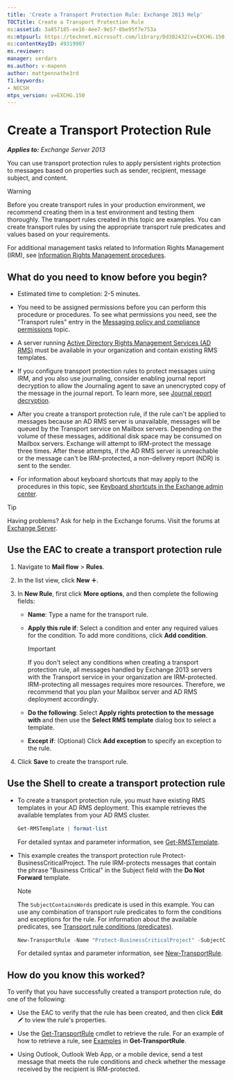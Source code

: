 ```yaml
---
title: 'Create a Transport Protection Rule: Exchange 2013 Help'
TOCTitle: Create a Transport Protection Rule
ms:assetid: 3a857185-ee16-4ee7-9e57-8be95f7e753a
ms:mtpsurl: https://technet.microsoft.com/library/Dd302432(v=EXCHG.150)
ms:contentKeyID: 49319907
ms.reviewer: 
manager: serdars
ms.author: v-mapenn
author: mattpennathe3rd
f1.keywords:
- NOCSH
mtps_version: v=EXCHG.150
---
```


# Create a Transport Protection Rule

_**Applies to:** Exchange Server 2013_

You can use transport protection rules to apply persistent rights protection to messages based on properties such as sender, recipient, message subject, and content.

> [!WARNING]
> Before you create transport rules in your production environment, we recommend creating them in a test environment and testing them thoroughly. The transport rules created in this topic are examples. You can create transport rules by using the appropriate transport rule predicates and values based on your requirements.

For additional management tasks related to Information Rights Management (IRM), see [Information Rights Management procedures](information-rights-management-procedures-exchange-2013-help.md).

## What do you need to know before you begin?

- Estimated time to completion: 2-5 minutes.

- You need to be assigned permissions before you can perform this procedure or procedures. To see what permissions you need, see the "Transport rules" entry in the [Messaging policy and compliance permissions](messaging-policy-and-compliance-permissions-exchange-2013-help.md) topic.

- A server running [Active Directory Rights Management Services (AD RMS)](https://technet.microsoft.com/library/hh831364.aspx) must be available in your organization and contain existing RMS templates.

- If you configure transport protection rules to protect messages using IRM, and you also use journaling, consider enabling journal report decryption to allow the Journaling agent to save an unencrypted copy of the message in the journal report. To learn more, see [Journal report decryption](journal-report-decryption-exchange-2013-help.md).

- After you create a transport protection rule, if the rule can't be applied to messages because an AD RMS server is unavailable, messages will be queued by the Transport service on Mailbox servers. Depending on the volume of these messages, additional disk space may be consumed on Mailbox servers. Exchange will attempt to IRM-protect the message three times. After these attempts, if the AD RMS server is unreachable or the message can't be IRM-protected, a non-delivery report (NDR) is sent to the sender.

- For information about keyboard shortcuts that may apply to the procedures in this topic, see [Keyboard shortcuts in the Exchange admin center](keyboard-shortcuts-in-the-exchange-admin-center-2013-help.md).

> [!TIP]
> Having problems? Ask for help in the Exchange forums. Visit the forums at [Exchange Server](https://go.microsoft.com/fwlink/p/?linkid=60612).

## Use the EAC to create a transport protection rule

1. Navigate to **Mail flow** \> **Rules**.

2. In the list view, click **New** ![Add Icon](images/JJ218640.c1e75329-d6d7-4073-a27d-498590bbb558(EXCHG.150).gif "Add Icon").

3. In **New Rule**, first click **More options**, and then complete the following fields:

   - **Name**: Type a name for the transport rule.

   - **Apply this rule if**: Select a condition and enter any required values for the condition. To add more conditions, click **Add condition**.

     > [!IMPORTANT]
     > If you don't select any conditions when creating a transport protection rule, all messages handled by Exchange 2013 servers with the Transport service in your organization are IRM-protected. IRM-protecting all messages requires more resources. Therefore, we recommend that you plan your Mailbox server and AD&nbsp;RMS deployment accordingly.

   - **Do the following**: Select **Apply rights protection to the message with** and then use the **Select RMS template** dialog box to select a template.

   - **Except if**: (Optional) Click **Add exception** to specify an exception to the rule.

4. Click **Save** to create the transport rule.

## Use the Shell to create a transport protection rule

- To create a transport protection rule, you must have existing RMS templates in your AD RMS deployment. This example retrieves the available templates from your AD RMS cluster.

    ```powershell
    Get-RMSTemplate | format-list
    ```

  For detailed syntax and parameter information, see [Get-RMSTemplate](https://docs.microsoft.com/powershell/module/exchange/encryption-and-certificates/Get-RMSTemplate).

- This example creates the transport protection rule Protect-BusinessCriticalProject. The rule IRM-protects messages that contain the phrase "Business Critical" in the Subject field with the **Do Not Forward** template.

    > [!NOTE]
    > The <CODE>SubjectContainsWords</CODE> predicate is used in this example. You can use any combination of transport rule predicates to form the conditions and exceptions for the rule. For information about the available predicates, see <A href="mail-flow-rule-conditions-and-exceptions-predicates-in-exchange-2013-exchange-2013-help.md">Transport rule conditions (predicates)</A>.

    ```powershell
    New-TransportRule -Name "Protect-BusinessCriticalProject" -SubjectContainsWords "Business Critical" -ApplyRightsProtectionTemplate "Do Not Forward"
    ```

  For detailed syntax and parameter information, see [New-TransportRule](https://docs.microsoft.com/powershell/module/exchange/policy-and-compliance/New-TransportRule).

## How do you know this worked?

To verify that you have successfully created a transport protection rule, do one of the following:

- Use the EAC to verify that the rule has been created, and then click **Edit** ![Edit icon](images/JJ218640.6f53ccb2-1f13-4c02-bea0-30690e6ea71d(EXCHG.150).gif "Edit icon") to view the rule's properties.

- Use the [Get-TransportRule](https://docs.microsoft.com/powershell/module/exchange/policy-and-compliance/Get-TransportRule) cmdlet to retrieve the rule. For an example of how to retrieve a rule, see [Examples](https://docs.microsoft.com/powershell/module/exchange/policy-and-compliance/Get-TransportRule#examples) in **Get-TransportRule**.

- Using Outlook, Outlook Web App, or a mobile device, send a test message that meets the rule conditions and check whether the message received by the recipient is IRM-protected.

